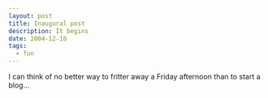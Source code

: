 ```yaml
---
layout: post
title: Inaugural post
description: It begins
date: 2004-12-10
tags:
  - fun
---
```


I can think of no better way to fritter away a Friday afternoon than to start a blog...
